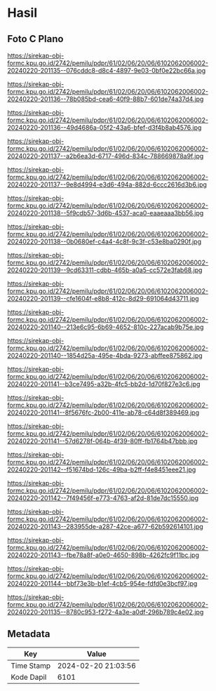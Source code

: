 # Hasil

## Foto C Plano

https://sirekap-obj-formc.kpu.go.id/2742/pemilu/pdpr/61/02/06/20/06/6102062006002-20240220-201135--076cddc8-d8c4-4897-9e03-0bf0e22bc66a.jpg

https://sirekap-obj-formc.kpu.go.id/2742/pemilu/pdpr/61/02/06/20/06/6102062006002-20240220-201136--78b085bd-cea6-40f9-88b7-601de74a37d4.jpg

https://sirekap-obj-formc.kpu.go.id/2742/pemilu/pdpr/61/02/06/20/06/6102062006002-20240220-201136--49d4686a-05f2-43a6-bfef-d3f4b8ab4576.jpg

https://sirekap-obj-formc.kpu.go.id/2742/pemilu/pdpr/61/02/06/20/06/6102062006002-20240220-201137--a2b6ea3d-6717-496d-834c-788669878a9f.jpg

https://sirekap-obj-formc.kpu.go.id/2742/pemilu/pdpr/61/02/06/20/06/6102062006002-20240220-201137--9e8d4994-e3d6-494a-882d-6ccc2616d3b6.jpg

https://sirekap-obj-formc.kpu.go.id/2742/pemilu/pdpr/61/02/06/20/06/6102062006002-20240220-201138--5f9cdb57-3d6b-4537-aca0-eaaeaaa3bb56.jpg

https://sirekap-obj-formc.kpu.go.id/2742/pemilu/pdpr/61/02/06/20/06/6102062006002-20240220-201138--0b0680ef-c4a4-4c8f-9c3f-c53e8ba0290f.jpg

https://sirekap-obj-formc.kpu.go.id/2742/pemilu/pdpr/61/02/06/20/06/6102062006002-20240220-201139--9cd63311-cdbb-465b-a0a5-cc572e3fab68.jpg

https://sirekap-obj-formc.kpu.go.id/2742/pemilu/pdpr/61/02/06/20/06/6102062006002-20240220-201139--cfe1604f-e8b8-412c-8d29-691064d43711.jpg

https://sirekap-obj-formc.kpu.go.id/2742/pemilu/pdpr/61/02/06/20/06/6102062006002-20240220-201140--213e6c95-6b69-4652-810c-227acab9b75e.jpg

https://sirekap-obj-formc.kpu.go.id/2742/pemilu/pdpr/61/02/06/20/06/6102062006002-20240220-201140--1854d25a-495e-4bda-9273-abffee875862.jpg

https://sirekap-obj-formc.kpu.go.id/2742/pemilu/pdpr/61/02/06/20/06/6102062006002-20240220-201141--b3ce7495-a32b-4fc5-bb2d-1d70f827e3c6.jpg

https://sirekap-obj-formc.kpu.go.id/2742/pemilu/pdpr/61/02/06/20/06/6102062006002-20240220-201141--8f5676fc-2b00-411e-ab78-c64d8f389469.jpg

https://sirekap-obj-formc.kpu.go.id/2742/pemilu/pdpr/61/02/06/20/06/6102062006002-20240220-201141--57d6278f-064b-4f39-80ff-fb1764b47bbb.jpg

https://sirekap-obj-formc.kpu.go.id/2742/pemilu/pdpr/61/02/06/20/06/6102062006002-20240220-201142--f51674bd-126c-49ba-b2ff-f4e8451eee21.jpg

https://sirekap-obj-formc.kpu.go.id/2742/pemilu/pdpr/61/02/06/20/06/6102062006002-20240220-201142--7f49456f-e773-4763-af2d-81de7dc15550.jpg

https://sirekap-obj-formc.kpu.go.id/2742/pemilu/pdpr/61/02/06/20/06/6102062006002-20240220-201143--283955de-a287-42ce-a677-62b592614101.jpg

https://sirekap-obj-formc.kpu.go.id/2742/pemilu/pdpr/61/02/06/20/06/6102062006002-20240220-201143--fbe78a8f-a0e0-4650-898b-4262fc9f11bc.jpg

https://sirekap-obj-formc.kpu.go.id/2742/pemilu/pdpr/61/02/06/20/06/6102062006002-20240220-201144--bbf73e3b-b1ef-4cb5-954e-fdfd0e3bcf97.jpg

https://sirekap-obj-formc.kpu.go.id/2742/pemilu/pdpr/61/02/06/20/06/6102062006002-20240220-201135--8780c953-f272-4a3e-a0df-296b789c4e02.jpg


## Metadata

| Key        | Value               |
| ---------- | ------------------- |
| Time Stamp | 2024-02-20 21:03:56 |
| Kode Dapil | 6101                |



